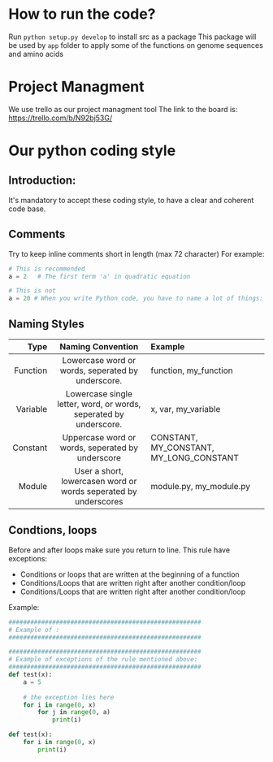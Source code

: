 # How to run the code?
Run `python setup.py develop` to install src as a package
This package will be used by `app` folder to apply some of the functions on genome sequences and amino acids
# Project Managment
We use trello as our project managment tool
The link to the board is: https://trello.com/b/N92bj53G/
# Our python coding style
## Introduction:
It's mandatory to accept these coding style, to have a clear and coherent code base.
## Comments
Try to keep inline comments short in length (max 72 character)
For example:
```python
# This is recommended
a = 2   # The first term 'a' in quadratic equation

# This is not
a = 20 # When you write Python code, you have to name a lot of things: variables, functions, classes, packages, and so on. Choosing sensible names will save you time and energy later. You’ll be able to figure out, from the name, what a certain variable, function, or class represents.
```

## Naming Styles
|Type | Naming Convention|Example|
|----:|:-------:|:-------|
|Function|Lowercase word or words, seperated by underscore.|function, my_function|
|Variable|Lowercase single letter, word, or words, seperated by underscore.|x, var, my_variable|
|Constant|Uppercase word or words, seperated by underscore|CONSTANT, MY_CONSTANT, MY_LONG_CONSTANT|
|Module|User a short, lowercasen word or words seperated by underscores|module.py, my_module.py|

## Condtions, loops
Before and after loops make sure you return to line. 
This rule have exceptions:
* Conditions or loops that are written at the beginning of a function
* Conditions/Loops that are written right after another condition/loop
* Conditions/Loops that are written right after another condition/loop

Example:
```python
#####################################################
# Example of :
#####################################################

#####################################################
# Example of exceptions of the rule mentioned above:
#####################################################
def test(x):
    a = 5
    
    # the exception lies here
    for i in range(0, x)
        for j in range(0, a)
            print(i)

def test(x):
    for i in range(0, x)
        print(i)
```

